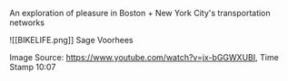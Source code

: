 An exploration of pleasure in Boston + New York City's transportation networks

![[BIKELIFE.png]]
Sage Voorhees

Image Source: https://www.youtube.com/watch?v=jx-bGGWXUBI, Time Stamp 10:07
